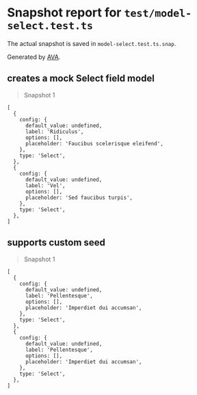 # Snapshot report for `test/model-select.test.ts`

The actual snapshot is saved in `model-select.test.ts.snap`.

Generated by [AVA](https://avajs.dev).

## creates a mock Select field model

> Snapshot 1

    [
      {
        config: {
          default_value: undefined,
          label: 'Ridiculus',
          options: [],
          placeholder: 'Faucibus scelerisque eleifend',
        },
        type: 'Select',
      },
      {
        config: {
          default_value: undefined,
          label: 'Vel',
          options: [],
          placeholder: 'Sed faucibus turpis',
        },
        type: 'Select',
      },
    ]

## supports custom seed

> Snapshot 1

    [
      {
        config: {
          default_value: undefined,
          label: 'Pellentesque',
          options: [],
          placeholder: 'Imperdiet dui accumsan',
        },
        type: 'Select',
      },
      {
        config: {
          default_value: undefined,
          label: 'Pellentesque',
          options: [],
          placeholder: 'Imperdiet dui accumsan',
        },
        type: 'Select',
      },
    ]
